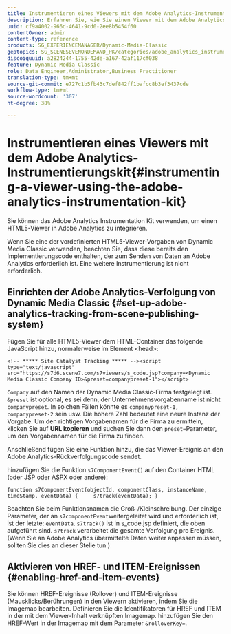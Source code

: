 ```yaml
---
title: Instrumentieren eines Viewers mit dem Adobe Analytics-Instrumentierungskit
description: Erfahren Sie, wie Sie einen Viewer mit dem Adobe Analytics Instrumentation Kit instrumentieren.
uuid: cf9a4002-966d-4641-9cd0-2ee8b5454f60
contentOwner: admin
content-type: reference
products: SG_EXPERIENCEMANAGER/Dynamic-Media-Classic
geptopics: SG_SCENESEVENONDEMAND_PK/categories/adobe_analytics_instrumentation_kit
discoiquuid: a2824244-1755-42de-a167-42af117cf038
feature: Dynamic Media Classic
role: Data Engineer,Administrator,Business Practitioner
translation-type: tm+mt
source-git-commit: e727c1b5fb43c7def842ff1bafcc8b3ef3437cde
workflow-type: tm+mt
source-wordcount: '307'
ht-degree: 38%

---
```



# Instrumentieren eines Viewers mit dem Adobe Analytics-Instrumentierungskit{#instrumenting-a-viewer-using-the-adobe-analytics-instrumentation-kit}

Sie können das Adobe Analytics Instrumentation Kit verwenden, um einen HTML5-Viewer in Adobe Analytics zu integrieren.

Wenn Sie eine der vordefinierten HTML5-Viewer-Vorgaben von Dynamic Media Classic verwenden, beachten Sie, dass diese bereits den Implementierungscode enthalten, der zum Senden von Daten an Adobe Analytics erforderlich ist. Eine weitere Instrumentierung ist nicht erforderlich.

## Einrichten der Adobe Analytics-Verfolgung von Dynamic Media Classic {#set-up-adobe-analytics-tracking-from-scene-publishing-system}

Fügen Sie für alle HTML5-Viewer dem HTML-Container das folgende JavaScript hinzu, normalerweise im Element &lt;head>:

```as3
<!-- ***** Site Catalyst Tracking ***** --><script type="text/javascript" src="https://s7d6.scene7.com/s7viewers/s_code.jsp?company=<Dynamic Media Classic Company ID>&preset=companypreset-1"></script>
```

`Company` auf den Namen der Dynamic Media Classic-Firma festgelegt ist. `&preset` ist optional, es sei denn, der Unternehmensvorgabenname ist nicht `companypreset`. In solchen Fällen könnte es `companypreset-1, companypreset-2` sein usw. Die höhere Zahl bedeutet eine neure Instanz der Vorgabe. Um den richtigen Vorgabenamen für die Firma zu ermitteln, klicken Sie auf **URL kopieren** und suchen Sie dann den `preset=`Parameter, um den Vorgabennamen für die Firma zu finden.

Anschließend fügen Sie eine Funktion hinzu, die das Viewer-Ereignis an den Adobe Analytics-Rückverfolgungscode sendet.

hinzufügen Sie die Funktion `s7ComponentEvent()` auf den Container HTML (oder JSP oder ASPX oder andere):

```as3
function s7ComponentEvent(objectId, componentClass, instanceName, timeStamp, eventData) {     s7track(eventData); }
```

Beachten Sie beim Funktionsnamen die Groß-/Kleinschreibung. Der einzige Parameter, der an `s7componentEvent`weitergeleitet wird und erforderlich ist, ist der letzte: `eventData`. `s7track()` ist in s_code.jsp definiert, die oben aufgeführt sind. `s7track` verarbeitet die gesamte Verfolgung pro Ereignis. (Wenn Sie an Adobe Analytics übermittelte Daten weiter anpassen müssen, sollten Sie dies an dieser Stelle tun.)

## Aktivieren von HREF- und ITEM-Ereignissen  {#enabling-href-and-item-events}

Sie können HREF-Ereignisse (Rollover) und ITEM-Ereignisse (Mausklicks/Berührungen) in den Viewern aktivieren, indem Sie die Imagemap bearbeiten. Definieren Sie die Identifikatoren für HREF und ITEM in der mit dem Viewer-Inhalt verknüpften Imagemap. hinzufügen Sie den HREF-Wert in der Imagemap mit dem Parameter `&rolloverKey=`.
